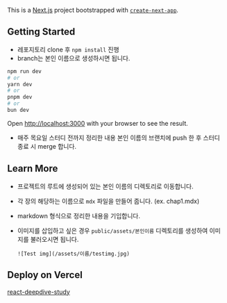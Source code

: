 This is a [Next.js](https://nextjs.org/) project bootstrapped with [`create-next-app`](https://github.com/vercel/next.js/tree/canary/packages/create-next-app).

## Getting Started

- 레포지토리 clone 후 `npm install` 진행
- branch는 본인 이름으로 생성하시면 됩니다.

```bash
npm run dev
# or
yarn dev
# or
pnpm dev
# or
bun dev
```

Open [http://localhost:3000](http://localhost:3000) with your browser to see the result.

- 매주 목요일 스터디 전까지 정리한 내용 본인 이름의 브랜치에 push 한 후 스터디 종료 시 merge 합니다.

## Learn More

- 프로젝트의 루트에 생성되어 있는 본인 이름의 디렉토리로 이동합니다.
- 각 장의 해당하는 이름으로 `mdx` 파일을 만들어 줍니다. (ex. chap1.mdx)
- markdown 형식으로 정리한 내용을 기입합니다.
- 이미지를 삽입하고 싶은 경우 `public/assets/본인이름` 디렉토리를 생성하여 이미지를 불러오시면 됩니다.

  ```
  ![Test img](/assets/이름/testimg.jpg)
  ```

## Deploy on Vercel

[react-deepdive-study](https://react-deepdive-study-gray.vercel.app/)
